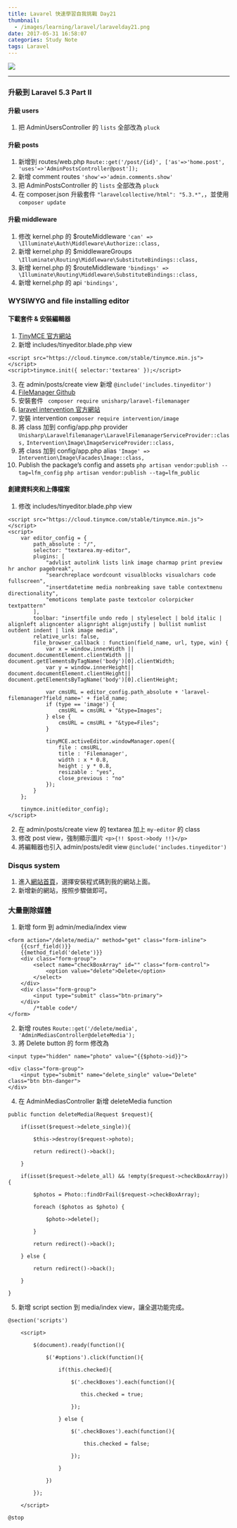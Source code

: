 ```yaml
---
title: Lavarel 快速學習自我挑戰 Day21
thumbnail:
  - /images/learning/laravel/laravelday21.png
date: 2017-05-31 16:58:07
categories: Study Note
tags: Laravel
---
```

<img src="/images/learning/laravel/laravelday21.png">

***
### 升級到 Laravel 5.3 Part II
#### 升級 users
1. 把 AdminUsersController 的 `lists` 全部改為 `pluck`
#### 升級 posts
1. 新增到 routes/web.php
`Route::get('/post/{id}', ['as'=>'home.post', 'uses'=>'AdminPostsController@post']);`
2. 新增 comment routes
`'show'=>'admin.comments.show'`
3. 把 AdminPostsController 的 `lists` 全部改為 `pluck`
4. 在 composer.json 升級套件 `"laravelcollective/html": "5.3.*",`，並使用 `composer update`
#### 升級 middleware
1. 修改 kernel.php 的 $routeMiddleware
`'can' => \Illuminate\Auth\Middleware\Authorize::class,`
2. 新增 kernel.php 的 $middlewareGroups
`\Illuminate\Routing\Middleware\SubstituteBindings::class,`
3. 新增 kernel.php 的 $routeMiddleware
`'bindings' => \Illuminate\Routing\Middleware\SubstituteBindings::class,`
4. 新增 kernel.php 的 api
`'bindings',`
### WYSIWYG and file installing editor
#### 下載套件 & 安裝編輯器
1. [TinyMCE 官方網站](https://www.tinymce.com/)
2. 新增 includes/tinyeditor.blade.php view
```
<script src="https://cloud.tinymce.com/stable/tinymce.min.js"></script>
<script>tinymce.init({ selector:'textarea' });</script>
```
3. 在 admin/posts/create view 新增 `@include('includes.tinyeditor')`
4. [FileManager Github](https://github.com/UniSharp/laravel-filemanager)
5. 安裝套件 ` composer require unisharp/laravel-filemanager`
6. [laravel intervention 官方網站](http://image.intervention.io/)
7. 安裝 intervention `composer require intervention/image`
8. 將 class 加到 config/app.php provider
`Unisharp\Laravelfilemanager\LaravelFilemanagerServiceProvider::class,`
`Intervention\Image\ImageServiceProvider::class,`
9. 將 class 加到 config/app.php alias
`'Image' => Intervention\Image\Facades\Image::class,`
10. Publish the package’s config and assets
`php artisan vendor:publish --tag=lfm_config`
`php artisan vendor:publish --tag=lfm_public`
#### 創建資料夾和上傳檔案
1. 修改 includes/tinyeditor.blade.php view
```
<script src="https://cloud.tinymce.com/stable/tinymce.min.js"></script>
<script>
    var editor_config = {
        path_absolute : "/",
        selector: "textarea.my-editor",
        plugins: [
            "advlist autolink lists link image charmap print preview hr anchor pagebreak",
            "searchreplace wordcount visualblocks visualchars code fullscreen",
            "insertdatetime media nonbreaking save table contextmenu directionality",
            "emoticons template paste textcolor colorpicker textpattern"
        ],
        toolbar: "insertfile undo redo | styleselect | bold italic | alignleft aligncenter alignright alignjustify | bullist numlist outdent indent | link image media",
        relative_urls: false,
        file_browser_callback : function(field_name, url, type, win) {
            var x = window.innerWidth || document.documentElement.clientWidth || document.getElementsByTagName('body')[0].clientWidth;
            var y = window.innerHeight|| document.documentElement.clientHeight|| document.getElementsByTagName('body')[0].clientHeight;

            var cmsURL = editor_config.path_absolute + 'laravel-filemanager?field_name=' + field_name;
            if (type == 'image') {
                cmsURL = cmsURL + "&type=Images";
            } else {
                cmsURL = cmsURL + "&type=Files";
            }

            tinyMCE.activeEditor.windowManager.open({
                file : cmsURL,
                title : 'Filemanager',
                width : x * 0.8,
                height : y * 0.8,
                resizable : "yes",
                close_previous : "no"
            });
        }
    };

    tinymce.init(editor_config);
</script>
```
2. 在 admin/posts/create view 的 textarea 加上 `my-editor` 的 class
3. 修改 post view，強制顯示圖片
`<p>{!! $post->body !!}</p>`
4. 將編輯器也引入 admin/posts/edit view
`@include('includes.tinyeditor')`
### Disqus system
1. 進入[網站首頁](https://disqus.com/)，選擇安裝程式碼到我的網站上面。
2. 新增新的網站，按照步驟做即可。
### 大量刪除媒體
1. 新增 form 到 admin/media/index view
```
<form action="/delete/media/" method="get" class="form-inline">
    {{csrf_field()}}        
    {{method_field('delete')}}
    <div class="form-group">
        <select name="checkBoxArray" id="" class="form-control">
            <option value="delete">Delete</option>
        </select>
    </div>
    <div class="form-group">
        <input type="submit" class="btn-primary">
    </div>
        /*table code*/
</form>
```
2. 新增 routes
`Route::get('/delete/media', 'AdminMediasController@deleteMedia');`
3. 將 Delete button 的 form 修改為
```
<input type="hidden" name="photo" value="{{$photo->id}}">

<div class="form-group">
    <input type="submit" name="delete_single" value="Delete" class="btn btn-danger">
</div>
```
4. 在 AdminMediasController 新增 deleteMedia function
```
public function deleteMedia(Request $request){

    if(isset($request->delete_single)){

        $this->destroy($request->photo);

        return redirect()->back();

    }

    if(isset($request->delete_all) && !empty($request->checkBoxArray)){

        $photos = Photo::findOrFail($request->checkBoxArray);

        foreach ($photos as $photo) {

            $photo->delete();

        }

        return redirect()->back();

    } else {

        return redirect()->back();

    }

}
```
5. 新增 script section 到 media/index view，讓全選功能完成。
```
@section('scripts')

    <script>

        $(document).ready(function(){

            $('#options').click(function(){

                if(this.checked){

                    $('.checkBoxes').each(function(){

                       this.checked = true;

                    });

                } else {

                    $('.checkBoxes').each(function(){

                        this.checked = false;

                    });

                }
                
            })

        });

    </script>

@stop
```